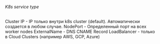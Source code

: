 ###### K8s service type
Cluster IP - IP только внутри k8s cluster (default). Автоматически создается в любом случае.
NodePort - Определенный порт на всех worker nodes
ExternalName - DNS CNAME Record
LoadBalancer - только в Cloud Clusters (например AWS, GCP, Azure)
